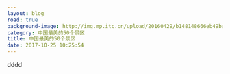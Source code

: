 ```yaml
---
layout: blog
road: true
background-image: http://img.mp.itc.cn/upload/20160429/b148148666eb49bab8ce24374d4b42f6_th.jpg
category: 中国最美的50个景区
title: 中国最美的50个景区
date: 2017-10-25 10:25:54
---
```


dddd